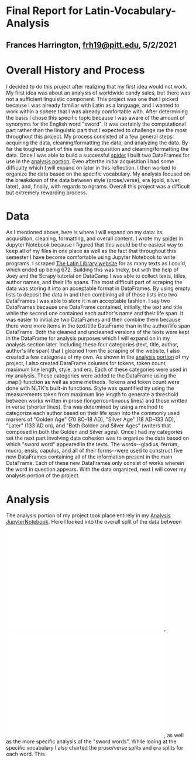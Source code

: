 # Final Report for Latin-Vocabulary-Analysis
## Frances Harrington, frh19@pitt.edu, 5/2/2021
# Overall History and Process
   I decided to do this project after realizing that my first idea would not work. My first idea was about an analysis of worldwide candy sales, but there was not a sufficient linguistic component. This project was one that I picked because I was already familiar with Latin as a language, and I wanted to work within a sphere that I was already comfortable with. After determining the basis I chose this specific topic because I was aware of the amount of synonyms for the English word "sword". It was certainly the computational part rather than the linguistic part that I expected to challenge me the most throughout this project. My process consisted of a few general steps: acquiring the data, cleaning/formatting the data, and analyzing the data. By far the toughest part of this was the acquisition and cleaning/formatting the data. Once I was able to build a successful [spider](https://github.com/Data-Science-for-Linguists-2021/Latin-Vocabulary-Analysis/blob/main/LatLibSpider.ipynb) I built two DataFrames for use in the [analysis portion](https://github.com/Data-Science-for-Linguists-2021/Latin-Vocabulary-Analysis/blob/main/AnalysisCode.ipynb). Even afterthe initial acquisition I had some difficulty which I will expand on later in this reflection. I then worked to organize the data based on the specific vocabulary. My analysis focused on the breakdown of the data between style (prose/verse), era (gold, silver, later), and, finally, with regards to ngrams. Overall this project was a difficult but extremely rewarding process.
# Data
   As I mentioned above, here is where I will expand on my data: its acquisition, cleaning, formatting, and overall content. I wrote my [spider](https://github.com/Data-Science-for-Linguists-2021/Latin-Vocabulary-Analysis/blob/main/LatLibSpider.ipynb) in Jupyter Notebook because I figured that this would be the easiest way to keep all of my files in one place as well as the fact that throughout this semester I have become comfortable using Jupyter Notebook to write programs. I scraped [The Latin Library website](https://www.thelatinlibrary.com/) for as many texts as I could, which ended up being 672. Building this was tricky, but with the help of Joey and the Scrapy tutorial on DataCamp I was able to collect texts, titles, author names, and their life spans.
   The most difficult part of scraping the data was storing it into an acceptable format in DataFrames. By using empty lists to deposit the data in and then combining all of those lists into two DataFrames I was able to store it in an acceptable fashion. I say two DataFrames because one DataFrame contained, initially, the text and title while the second one contained each author's name and their life span. It was easier to initialize two DataFrames and then combine them because there were more items in the text/title DataFrame than in the author/life span DataFrame. Both the cleaned and uncleaned versions of the texts were kept in the DataFrame for analysis purposes which I will expand on in my analysis section later. Including these four categories (text, title, author, author's life span) that I gleaned from the scraping of the website, I also created a few categories of my own. As shown in the [analysis portion](https://github.com/Data-Science-for-Linguists-2021/Latin-Vocabulary-Analysis/blob/main/AnalysisCode.ipynb) of my project, I also created DataFrame columns for tokens, token count, maximum line length, style, and era. Each of these categories were used in my analysis.
   These categories were added to the DataFrame using the .map() function as well as some methods. Tokens and token count were done with NLTK's built-in functions. Style was quantified by using the measurements taken from maximum line length to generate a threshold between works written in prose (longer/continuous lines) and those written in verse (shorter lines). Era was determined by using a method to categorize each author based on their life span into the commonly used markers of "Golden Age" (70 BC–18 AD), "Silver Age" (18 AD–133 AD), "Later" (133 AD on), and "Both Golden and Silver Ages" (writers that composed in both the Golden and Silver ages). 
   Once I had my categories set the next part involving data cohesion was to organize the data based on which "sword word" appeared in the texts. The words--gladius, ferrum, mucro, ensis, capulus, and all of their forms--were used to construct five new DataFrames containing all of the information present in the main DataFrame. Each of these new DataFrames only consist of works wherein the word in question appears.
   With the data organized, next I will cover my analysis portion of the project.
# Analysis
   The analysis portion of my project took place entirely in my [Analysis JupyterNotebook](https://github.com/Data-Science-for-Linguists-2021/Latin-Vocabulary-Analysis/blob/main/AnalysisCode.ipynb). Here I looked into the overall split of the data between ![prose and verse](Images/pv_whole_split.png), ![the overall era splits](Images/era_split.png), as well as the more specific analysis of the "sword words".
   While looing at the specific vocabulary I also charted the prose/verse splits and era splits for each word. This